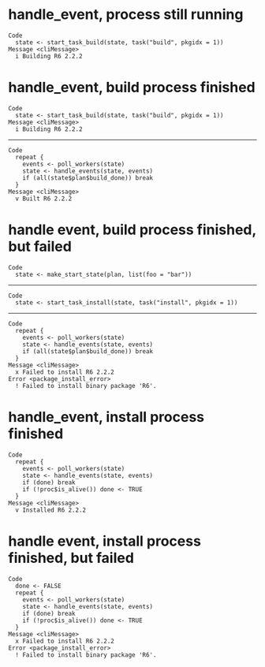 # handle_event, process still running

    Code
      state <- start_task_build(state, task("build", pkgidx = 1))
    Message <cliMessage>
      i Building R6 2.2.2

# handle_event, build process finished

    Code
      state <- start_task_build(state, task("build", pkgidx = 1))
    Message <cliMessage>
      i Building R6 2.2.2

---

    Code
      repeat {
        events <- poll_workers(state)
        state <- handle_events(state, events)
        if (all(state$plan$build_done)) break
      }
    Message <cliMessage>
      v Built R6 2.2.2

# handle event, build process finished, but failed

    Code
      state <- make_start_state(plan, list(foo = "bar"))

---

    Code
      state <- start_task_install(state, task("install", pkgidx = 1))

---

    Code
      repeat {
        events <- poll_workers(state)
        state <- handle_events(state, events)
        if (all(state$plan$build_done)) break
      }
    Message <cliMessage>
      x Failed to install R6 2.2.2
    Error <package_install_error>
      ! Failed to install binary package 'R6'.

# handle_event, install process finished

    Code
      repeat {
        events <- poll_workers(state)
        state <- handle_events(state, events)
        if (done) break
        if (!proc$is_alive()) done <- TRUE
      }
    Message <cliMessage>
      v Installed R6 2.2.2 

# handle event, install process finished, but failed

    Code
      done <- FALSE
      repeat {
        events <- poll_workers(state)
        state <- handle_events(state, events)
        if (done) break
        if (!proc$is_alive()) done <- TRUE
      }
    Message <cliMessage>
      x Failed to install R6 2.2.2
    Error <package_install_error>
      ! Failed to install binary package 'R6'.

